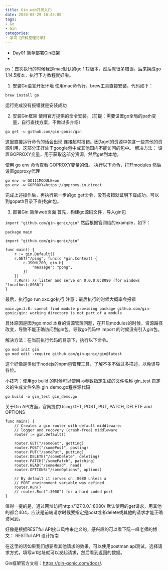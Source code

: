 ```yaml
---
title: Gin web开发入门
date: 2020-08-29 16:45:00
tags:
- Go
- Gin
categories:
- 学习【资料整理记录】
---
```


- Day01 简单部署Gin框架
- 
ps：首次执行的时候我是mac默认的go 1.12版本，然后就很多错误。后来换成go 1.14.5版本，执行下方教程就好啦。

1. 安装Go语言开发环境
使用mac命令行，brew工具直接安装，代码如下：

```brew install go```

运行完成没有报错就是安装成功

2. 安装Gin框架
使用官方提供的命令安装。（前提：需要设置go全局的path变量，自行查找方案，不做过多介绍）

```go get -u github.com/gin-gonic/gin```

这里直接运行命令的话会出现 连接超时报错。因为get的资源中包含一些其他的资源引用，这部分正好处于google包中或其他国内不能访问的包中。
解决方法：
设置GOPROXY变量，用于获取这部分资源，然后get到本地。

使用 go env 命令查看 GOPROXY变量的值。
执行以下命令，打开modules 然后设置goproxy代理

```
go env -w GO111MODULE=on
go env -w GOPROXY=https://goproxy.io,direct
```

完成上述操作后，再执行第一步的go get命令，没有报错就证明下载成功。可以到gopath目录下查找gin包。

3. 部署Gin 简单web页面
首先，构建go源码文件，导入gin包

```import "github.com/gin-gonic/gin"```
然后根据官网给的example，如下：

```
package main

import "github.com/gin-gonic/gin"

func main() {
	r := gin.Default()
	r.GET("/ping", func(c *gin.Context) {
		c.JSON(200, gin.H{
			"message": "pong",
		})
	})
	r.Run() // listen and serve on 0.0.0.0:8080 (for windows "localhost:8080")
}
```

最后，执行go run xxx.go执行
注意：最后执行的时候大概率会报错

```
main.go:3:8: cannot find module providing package github.com/gin-gonic/gin: working directory is not part of a module
```

具体原因是因为go mod 本身的资源管理问题，在开启modules的时候，资源路径改变，导致不能正确访问到gin包。导致go代码中 import 的时候没有引入gin包。

解决方法：在当前执行代码的目录下，执行以下命令。

```
go mod init gin 
go mod edit -require github.com/gin-gonic/gin@latest
```

这个好像是类似于nodejs的npm包管理工具，了解不多不做过多描述，以免误导各位。

小技巧：使用go build 的时候可以使用-o参数指定生成的文件名称
gin_test 自定义的生成文件名称
gin_demo.go程序源代码

```go build -o gin_test gin_demo.go```

关于Gin API方面，官网提供Using GET, POST, PUT, PATCH, DELETE and OPTIONS

```
func main() {
	// Creates a gin router with default middleware:
	// logger and recovery (crash-free) middleware
	router := gin.Default()

	router.GET("/someGet", getting)
	router.POST("/somePost", posting)
	router.PUT("/somePut", putting)
	router.DELETE("/someDelete", deleting)
	router.PATCH("/somePatch", patching)
	router.HEAD("/someHead", head)
	router.OPTIONS("/someOptions", options)
	
	// By default it serves on :8080 unless a
	// PORT environment variable was defined.
	router.Run()
	// router.Run(":3000") for a hard coded port
}
```

值得一提的是，通过网址访问http://127.0.0.1:8080/ 默认使用的get请求，用其他的都会404，应该是前端请求时候要指定是post或者delete或其他的请求才能正确访问到。

好像是根据RESTful API接口风格来定义的，感兴趣的可以看下阮一峰老师的博文：
RESTful API 设计指南

在这里的话如果我们想要看其他请求的效果，可以使用postman api测试，选择请求方式，填写url地址就可以发起请求，然后看到返回的数据。


Gin框架官方文档：https://gin-gonic.com/docs/.